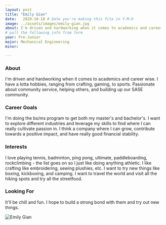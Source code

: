 ```yaml
---
layout: post
title: "Emily Gian"
date:   2020-10-18 # Date you're making this file in Y-M-D
image: ../assets/images/emily-gian.jpg 
about: I'm driven and hardworking when it comes to academics and career wise. I have a lotta hobbies, ranging from crafting, gaming, to sports. Passionate about community service, helping others, and building up our SASE community. # "Briefly describe yourself"
# pull the following info from form
year: Pre-Junior 
major: Mechanical Engineering 
minor:

---
```


### About

I'm driven and hardworking when it comes to academics and career wise. I have a lotta hobbies, ranging from crafting, gaming, to sports. Passionate about community service, helping others, and building up our SASE community. 

### Career Goals

I'm doing the bs/ms program to get both my master's and bachelor's. I want to explore different industries and leverage my skills to find where I can really cultivate passion in. I think a company where I can grow, contribute towards a positive impact, and have really good financial stability.

### Interests

I love playing tennis, badminton, ping pong, ultimate, paddleboarding, rockclimbing - the list goes on so I just like doing anything athletic. I like crafting like embroidering, sewing plushies, etc. I want to try new things like boxing, kickboxing, and camping. I want to travel the world and visit all the hiking spots and try all the streetfood.

### Looking For

It'll be chill and fun. I hope to build a strong bond with them and try out new things. 

<div class="text-center my-5">
    <img src="{{ "assets/images/emily-gian.jpg" | absolute_url }}" alt="Emily Gian" class="rounded post-img" />
</div>